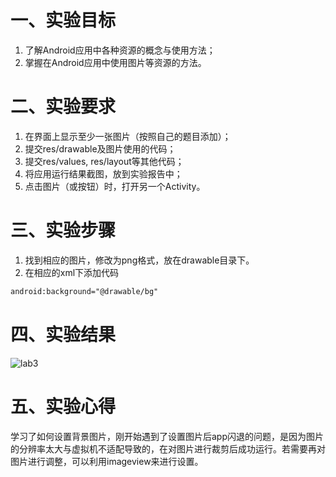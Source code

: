 # 一、实验目标
1. 了解Android应用中各种资源的概念与使用方法；
2. 掌握在Android应用中使用图片等资源的方法。

# 二、实验要求
1. 在界面上显示至少一张图片（按照自己的题目添加）；
2. 提交res/drawable及图片使用的代码；
3. 提交res/values, res/layout等其他代码；
4. 将应用运行结果截图，放到实验报告中；
5. 点击图片（或按钮）时，打开另一个Activity。

# 三、实验步骤
1. 找到相应的图片，修改为png格式，放在drawable目录下。
2. 在相应的xml下添加代码
```xml
android:background="@drawable/bg"

```

# 四、实验结果
![lab3](https://raw.githubusercontent.com/xyl123580/android-labs-2020/master/students/net1814080903110/lab3.png)

# 五、实验心得
学习了如何设置背景图片，刚开始遇到了设置图片后app闪退的问题，是因为图片的分辨率太大与虚拟机不适配导致的，在对图片进行裁剪后成功运行。若需要再对图片进行调整，可以利用imageview来进行设置。

